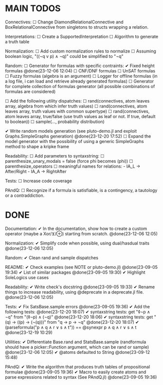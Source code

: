 # MAIN TODOS


Connectives:
  ☐ Change DiamondRelationalConnective and BoxRelationalConnective from singletons to structs wrapping a relation.

Interpretations:
  ☐ Create a SupportedInterpretation
  ☐ Algorithm to generate a truth table

Normalization:
  ☐ Add custom normalization rules to normalize
  ☐ Assuming boolean logic, "((¬q v p) ∧ ¬q)" could be simplified to "¬q"

Random:
  ☐ Generator for formulas with specific contraints:
    ✔ Fixed height formulas @done(23-12-06 12:04)
    ☐ CNF/DNF formulas
    ☐ UnSAT formulas
    ☐ Fuzzy formulas (algebra is an argument)
    ☐ Logger for offline formulas (in a log file, i can load and retrieve already generated formulas)
    ☐ Generator for complete collection of formulas generator (all possible combinations of formulas are considered)

  ☐ Add the following utility dispatches:
    ☐ rand(connectives, atom leaves array, algebra from which infer truth values)
    ☐ rand(connectives, atom leaves array, truth values with common supertype)
    ☐ rand(connectives, atom leaves array, true/false (use truth values as leaf or not. If true, default to boolean))
    ☐ sample(..., probability distribution)
    
  ✔ Write random models generation (see pluto-demo.jl and exploit Graphs.SimpleGraphs generation) @done(23-12-20 17:52)
  ☐ Expand the model generator with the possibility of using a generic SimpleGraphs method to shape a kripke frame 

Readability:
  ☐ Add parameters to syntaxstring:
    ☐ parenthesize_unary_modals = false (force <G>phi becomes <G>(phi))
    ☐ parenthesize_operators 
  ☐ meaningful names for relations: - IA_L -> After/Right - IA_A -> RightAfter

Tests:
  ☐ Increase code coverage

PAndQ:
  ☐ Recognize if a formula is satisfiable, is a contingency, a tautology or a contraddiction.

# DONE

Documentation:
  ✔ In the documentation, show how to create a custom operator (maybe a Xor/⊻/⊕) starting from scratch. @done(23-12-06 12:05)

Normalization:
  ✔ Simplify code when possible, using dual/hasdual traits @done(23-12-06 12:05)
  
Random:
  ✔ Clean rand and sample dispatches

README:
  ✔ Check examples (see NOTE or pluto-demo.jl) @done(23-09-05 19:34)
  ✔ List of similar packages @done(23-09-05 19:30)
  ✔ Highlight SoleLogics use cases

Readability: 
  ✔ Write check's docstring @done(23-09-05 19:33)
  ✔ Rename things to increase readability, using @deprecate in a deprecate.jl file. @done(23-12-06 12:05)

Tests:
  ✔ Fix SatsBase.sample errors @done(23-09-05 19:36)
  ✔ Add the following tests: @done(23-12-20 18:07)
    ✔ syntaxstring tests: get "◊¬p ∧ ¬q" from "(◊¬p) ∧ (¬q)" @done(23-12-20 18:06)
    ✔ syntaxstring tests: get "(q) → ((p) → (¬(q)))" from "q → p → ¬q" @done(23-12-20 18:07)
    ✔ (parseformula("p ∧ q ∧ r ∨ s ∧ t")) == @synexpr p ∧ q ∧ r ∨ s ∧ t @done(23-12-19 10:29)

Utilities:
  ✔ Differentiate Base.rand and StatsBase.sample (randformula should have a picker::Function argument, which can be rand or sample) @done(23-12-06 12:05)
  ✔ @atoms defaulted to String @done(23-09-12 15:48)

PAndQ:
  ✔ Write the algorithm that produces truth tables of propositional formulae @done(23-09-05 19:36)
  ✔ Macro to easily create atoms and parse expressions related to syntax (See PAndQ.jl) @done(23-09-05 19:36)

